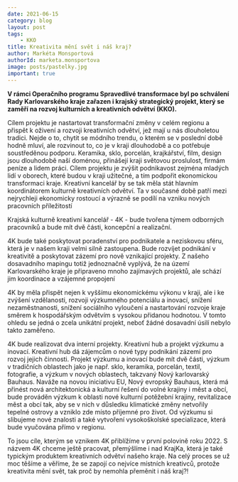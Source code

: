 ```yaml
---
date: 2021-06-15
category: blog
layout: post
tags:
    - KKO
title: Kreativita mění svět i náš kraj?
author: Markéta Monsportová
authorId: marketa.monsportova
image: posts/pastelky.jpg
important: true
---
```

**V rámci Operačního programu Spravedlivé transformace byl po schválení Rady Karlovarského kraje zařazen i krajský strategický projekt, který se zaměří na rozvoj kulturních a kreativních odvětví (KKO).**

Cílem projektu je nastartovat transformační změny v celém regionu a přispět k oživení a rozvoji kreativních odvětví, jež mají u nás dlouholetou tradici. Nejde o to, chytit se módního trendu, o kterém se v poslední době hodně mluví, ale rozvinout to, co je v kraji dlouhodobě a co potřebuje soustředěnou podporu. Keramika, sklo, porcelán, krajkářství, film, design jsou dlouhodobě naší doménou, přinášejí kraji světovou proslulost, firmám peníze a lidem práci. Cílem projektu je zvýšit podnikavost zejména mladých lidí v oborech, které budou v kraji užitečné, a tím podpořit ekonomickou transformaci kraje. Kreativní kancelář by se tak měla stát hlavním koordinátorem kulturně kreativních odvětví. Ta v současné době patří mezi nejrychleji ekonomicky rostoucí a výrazně se podílí na vzniku nových pracovních příležitostí

Krajská kulturně kreativní kancelář - 4K - bude tvořena týmem odborných pracovníků a bude mít dvě části, koncepční a realizační.

4K bude také poskytovat poradenství pro podnikatele a neziskovou sféru, která je v našem kraji velmi silně zastoupena. Bude rozvíjet podnikání v kreativitě a poskytovat zázemí pro nově vznikající projekty. Z našeho dosavadního mapingu totiž jednoznačně vyplývá, že na území Karlovarského kraje je připraveno mnoho zajímavých projektů, ale schází jim koordinace a vzájemné propojení

4K by měla přispět nejen k vyššímu ekonomickému výkonu v kraji, ale i ke zvýšení vzdělanosti, rozvoji výzkumného potenciálu a inovací, snížení nezaměstnanosti, snížení sociálního vyloučení a nastartování rozvoje kraje směrem k hospodářským odvětvím s vysokou přidanou hodnotou. V tomto ohledu se jedná o zcela unikátní projekt, neboť žádné dosavadní úsilí nebylo takto zaměřeno.

4K bude realizovat dva interní projekty. Kreativní hub a projekt výzkumu a inovací. Kreativní hub dá zájemcům o nové typy podnikání zázemí pro rozvoj jejich činnosti. Projekt výzkumu a inovací bude mít dvě části, výzkum v tradičních oblastech jako je např. sklo, keramika, porcelán, textil, fotografie, a výzkum v nových oblastech, takzvaný Nový karlovarský Bauhaus. Naváže na novou iniciativu EU, Nový evropský Bauhaus, která má přinést nová architektonická a kulturní řešení do volné krajiny i měst a obcí, bude prováděn výzkum k oblasti nové kulturní potěžební krajiny, revitalizace měst a obcí tak, aby se v nich v důsledku klimatické změny netvořily tepelné ostrovy a vzniklo zde místo příjemné pro život. Od výzkumu si slibujeme nové znalosti a také vytvoření vysokoškolské specializace, která bude vyučována přímo v regionu.

To jsou cíle, kterým se vznikem 4K přiblížíme v první polovině roku 2022. S názvem 4K chceme ještě pracovat, přemýšlíme i nad KrajKa, která je také typickým produktem kreativních odvětví našeho kraje. Na celý proces se už moc těšíme a věříme, že se zapojí co nejvíce místních kreativců, protože kreativita mění svět, tak proč by nemohla přeměnit i náš kraj?!
